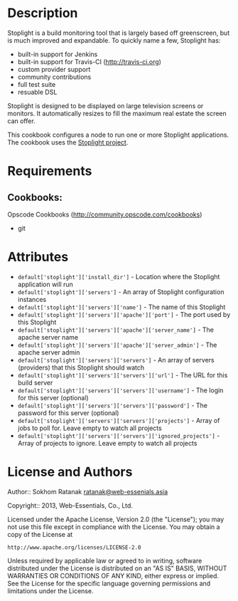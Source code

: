 Description
===========
Stoplight is a build monitoring tool that is largely based off greenscreen, but is much improved and expandable. To quickly name a few, Stoplight has:

* built-in support for Jenkins
* built-in support for Travis-CI (http://travis-ci.org)
* custom provider support
* community contributions
* full test suite
* resuable DSL

Stoplight is designed to be displayed on large television screens or monitors. It automatically resizes to fill the maximum real estate the screen can offer.

This cookbook configures a node to run one or more Stoplight applications.  The cookbook uses the [Stoplight project](http://github.com/SokhomRatanak/stoplight).

Requirements
============

## Cookbooks:

Opscode Cookbooks (http://community.opscode.com/cookbooks)

* git


Attributes
==========

* `default['stoplight']['install_dir']` - Location where the Stoplight application will run
* `default['stoplight']['servers']` - An array of Stoplight configuration instances
* `default['stoplight']['servers']['name']` - The name of this Stoplight
* `default['stoplight']['servers']['apache']['port']` - The port used by this Stoplight
* `default['stoplight']['servers']['apache']['server_name']` - The apache server name
* `default['stoplight']['servers']['apache']['server_admin']` - The apache server admin
* `default['stoplight']['servers']['servers']` - An array of servers (providers) that this Stoplight should watch
* `default['stoplight']['servers']['servers']['url']` - The URL for this build server
* `default['stoplight']['servers']['servers']['username']` - The login for this server (optional)
* `default['stoplight']['servers']['servers']['password']` - The password for this server (optional)
* `default['stoplight']['servers']['servers']['projects']` - Array of jobs to poll for.  Leave empty to watch all projects
* `default['stoplight']['servers']['servers']['ignored_projects']` - Array of projects to ignore.  Leave empty to watch all projects


License and Authors
===================

Author:: Sokhom Ratanak <ratanak@web-essenials.asia>

Copyright:: 2013, Web-Essentials, Co., Ltd.

Licensed under the Apache License, Version 2.0 (the "License");
you may not use this file except in compliance with the License.
You may obtain a copy of the License at

    http://www.apache.org/licenses/LICENSE-2.0

Unless required by applicable law or agreed to in writing, software
distributed under the License is distributed on an "AS IS" BASIS,
WITHOUT WARRANTIES OR CONDITIONS OF ANY KIND, either express or implied.
See the License for the specific language governing permissions and
limitations under the License.


